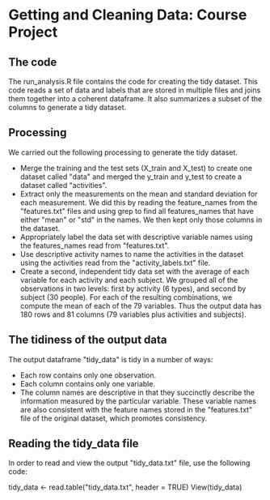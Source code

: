# Getting and Cleaning Data: Course Project

## The code
The run_analysis.R file contains the code for creating the tidy dataset.  This code reads a set of data and labels that are stored in multiple files and joins them together into a coherent dataframe.  It also summarizes a subset of the columns to generate a tidy dataset.

## Processing
We carried out the following processing to generate the tidy dataset.
* Merge the training and the test sets (X_train and X_test) to create one dataset called "data" and merged the y_train and y_test to create a dataset called "activities". 
* Extract only the measurements on the mean and standard deviation for each measurement.  We did this by reading the feature_names from the "features.txt" files and using grep to find all features_names that have either "mean" or "std" in the names.  We then kept only those columns in the dataset.
* Appropriately label the data set with descriptive variable names using the features_names read from "features.txt".
* Use descriptive activity names to name the activities in the dataset using the activities read from the "activity_labels.txt" file.
* Create a second, independent tidy data set with the average of each variable for each activity and each subject.  We grouped all of the observations in two levels: first by activity (6 types), and second by subject (30 people).  For each of the resulting combinations, we compute the mean of each of the 79 variables.  Thus the output data has 180 rows and 81 columns (79 variables plus activities and subjects).

## The tidiness of the output data
The output dataframe "tidy_data" is tidy in a number of ways:
* Each row contains only one observation.
* Each column contains only one variable.
* The column names are descriptive in that they succinctly describe the information measured by the particular variable.  These variable names are also consistent with the feature names stored in the "features.txt" file of the original dataset, which promotes consistency.

## Reading the tidy_data file
In order to read and view the output "tidy_data.txt" file, use the following code:

tidy_data <- read.table("tidy_data.txt", header = TRUE)
View(tidy_data)